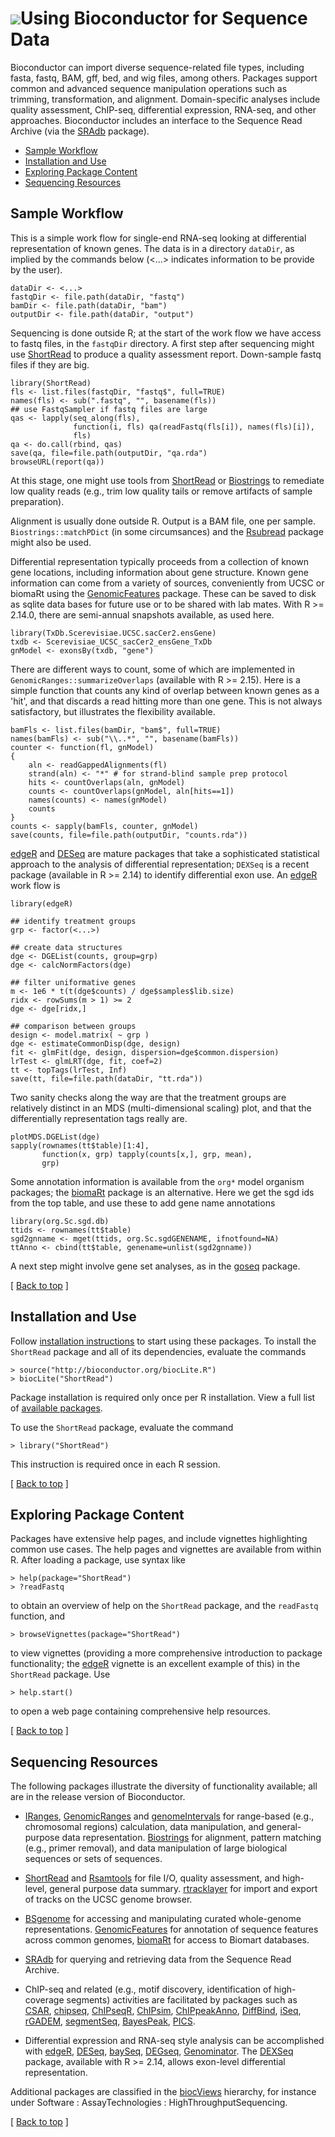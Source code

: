 ![](/images/icons/help.gif)Using Bioconductor for Sequence Data
===============================================================

Bioconductor can import diverse sequence-related file types, including
fasta, fastq, BAM, gff, bed, and wig files, among others. Packages
support common and advanced sequence manipulation operations such as
trimming, transformation, and alignment.  Domain-specific analyses
include quality assessment, ChIP-seq, differential expression,
RNA-seq, and other approaches. Bioconductor includes an interface to
the Sequence Read Archive (via the
[SRAdb](/packages/release/bioc/html/SRAdb.html) package).

* [Sample Workflow](#sample-workflow)  
* [Installation and Use](#install-and-use)
* [Exploring Package Content](#exploring-package-content)
* [Sequencing Resources](#sequencing-resources)

<h2 id="sample-workflow">Sample Workflow</h2>

This is a simple work flow for single-end RNA-seq looking at
differential representation of known genes. The data is in a directory
`dataDir`, as implied by the commands below (<...> indicates
information to be provide by the user).

    dataDir <- <...>
    fastqDir <- file.path(dataDir, "fastq")
    bamDir <- file.path(dataDir, "bam")
    outputDir <- file.path(dataDir, "output")

Sequencing is done outside R; at the start of the work flow we have
access to fastq files, in the `fastqDir` directory.  A first step
after sequencing might use [ShortRead][1] to produce a quality
assessment report. Down-sample fastq files if they are big.

    library(ShortRead)
    fls <- list.files(fastqDir, "fastq$", full=TRUE)
    names(fls) <- sub(".fastq", "", basename(fls))
    ## use FastqSampler if fastq files are large
    qas <- lapply(seq_along(fls),
                  function(i, fls) qa(readFastq(fls[i]), names(fls)[i]),
                  fls)
    qa <- do.call(rbind, qas)
    save(qa, file=file.path(outputDir, "qa.rda")
    browseURL(report(qa))

At this stage, one might use tools from [ShortRead][1] or
[Biostrings][2] to remediate low quality reads (e.g., trim low quality
tails or remove artifacts of sample preparation).

Alignment is usually done outside R. Output is a BAM file, one per
sample. `Biostrings::matchPDict` (in some circumsances) and the
[Rsubread][6] package might also be used.

Differential representation typically proceeds from a collection of
known gene locations, including information about gene
structure. Known gene information can come from a variety of sources,
conveniently from UCSC or biomaRt using the [GenomicFeatures][3]
package. These can be saved to disk as sqlite data bases for future
use or to be shared with lab mates. With R >= 2.14.0, there are
semi-annual snapshots available, as used here.

    library(TxDb.Scerevisiae.UCSC.sacCer2.ensGene)
    txdb <- Scerevisiae_UCSC_sacCer2_ensGene_TxDb
    gnModel <- exonsBy(txdb, "gene")

There are different ways to count, some of which are implemented in
`GenomicRanges::summarizeOverlaps` (available with R >= 2.15). Here is a
simple function that counts any kind of overlap between known genes as
a 'hit', and that discards a read hitting more than one gene. This is
not always satisfactory, but illustrates the flexibility available.

    bamFls <- list.files(bamDir, "bam$", full=TRUE)
    names(bamFls) <- sub("\\..*", "", basename(bamFls))
    counter <- function(fl, gnModel)
    {
        aln <- readGappedAlignments(fl)
        strand(aln) <- "*" # for strand-blind sample prep protocol
        hits <- countOverlaps(aln, gnModel)
        counts <- countOverlaps(gnModel, aln[hits==1])
        names(counts) <- names(gnModel)
        counts
    }
    counts <- sapply(bamFls, counter, gnModel)
    save(counts, file=file.path(outputDir, "counts.rda"))

[edgeR][7] and [DESeq][8] are mature packages that take a
sophisticated statistical approach to the analysis of differential
representation; `DEXSeq` is a recent package (available in R >= 2.14)
to identify differential exon use. An [edgeR][7] work flow is

    library(edgeR)

    ## identify treatment groups
    grp <- factor(<...>)

    ## create data structures
    dge <- DGEList(counts, group=grp)
    dge <- calcNormFactors(dge)

    ## filter uniformative genes
    m <- 1e6 * t(t(dge$counts) / dge$samples$lib.size)
    ridx <- rowSums(m > 1) >= 2
    dge <- dge[ridx,]

    ## comparison between groups
    design <- model.matrix( ~ grp )
    dge <- estimateCommonDisp(dge, design)
    fit <- glmFit(dge, design, dispersion=dge$common.dispersion)
    lrTest <- glmLRT(dge, fit, coef=2)
    tt <- topTags(lrTest, Inf)
    save(tt, file=file.path(dataDir, "tt.rda"))

Two sanity checks along the way are that the treatment groups are
relatively distinct in an MDS (multi-dimensional scaling) plot, and
that the differentially representation tags really are.

    plotMDS.DGEList(dge)
    sapply(rownames(tt$table)[1:4],
           function(x, grp) tapply(counts[x,], grp, mean), 
           grp)

Some annotation information is available from the `org*` model
organism packages; the [biomaRt][13] package is an alternative. Here
we get the sgd ids from the top table, and use these to add gene name
annotations

    library(org.Sc.sgd.db)
    ttids <- rownames(tt$table)
    sgd2gnname <- mget(ttids, org.Sc.sgdGENENAME, ifnotfound=NA)
    ttAnno <- cbind(tt$table, genename=unlist(sgd2gnname))

A next step might involve gene set analyses, as in the [goseq][9]
package.

<p class="back_to_top">[ <a href="#top">Back to top</a> ]</p>

<h2 id="install-and-use">Installation and Use</h2>

Follow [installation instructions](/install/) to start using these
packages.  To install the `ShortRead` package and all of its
dependencies, evaluate the commands

    > source("http://bioconductor.org/biocLite.R")
    > biocLite("ShortRead")

Package installation is required only once per R installation. View a
full list of
[available packages](/packages/release/bioc/).

To use the `ShortRead` package, evaluate the command

    > library("ShortRead")

This instruction is required once in each R session.

<p class="back_to_top">[ <a href="#top">Back to top</a> ]</p>

<h2 id="exploring-package-content">Exploring Package Content</h2>

Packages have extensive help pages, and include vignettes highlighting
common use cases. The help pages and vignettes are available from
within R. After loading a package, use syntax like

    > help(package="ShortRead")
    > ?readFastq

to obtain an overview of help on the `ShortRead` package, and the
`readFastq` function, and

    > browseVignettes(package="ShortRead")

to view vignettes (providing a more comprehensive introduction to
package functionality; the [edgeR][7] vignette is an excellent example
of this) in the `ShortRead` package. Use

    > help.start()

to open a web page containing comprehensive help resources.

<p class="back_to_top">[ <a href="#top">Back to top</a> ]</p>

<h2 id="sequencing-resources">Sequencing Resources</h2>

The following packages illustrate the diversity of functionality
available; all are in the release version of Bioconductor.

* [IRanges][5], [GenomicRanges][4] and
  [genomeIntervals](/packages/release/bioc/html/genomeIntervals.html)
  for range-based (e.g., chromosomal regions) calculation, data
  manipulation, and general-purpose data
  representation. [Biostrings][2] for alignment, pattern matching
  (e.g., primer removal), and data manipulation of large biological
  sequences or sets of sequences.

* [ShortRead][1] and [Rsamtools][10] for file I/O, quality assessment,
  and high-level, general purpose data summary.  [rtracklayer][11] for
  import and export of tracks on the UCSC genome browser.

* [BSgenome][12] for accessing and manipulating curated whole-genome
  representations.  [GenomicFeatures][3] for annotation of sequence
  features across common genomes, [biomaRt][13] for access to Biomart
  databases.

* [SRAdb](/packages/release/bioc/html/SRAdb.html)
  for querying and retrieving data from the Sequence Read Archive.

* ChIP-seq and related (e.g., motif discovery, identification of
  high-coverage segments) activities are facilitated by packages such
  as
  [CSAR](/packages/release/bioc/html/CSAR.html),
  [chipseq](/packages/release/bioc/html/chipseq.html),
  [ChIPseqR](/packages/release/bioc/html/ChIPseqR.html),
  [ChIPsim](/packages/release/bioc/html/ChIPsim.html),
  [ChIPpeakAnno](/packages/release/bioc/html/ChIPpeakAnno.html),
  [DiffBind](/packages/release/bioc/html/DiffBind.html),
  [iSeq](/packages/release/bioc/html/iSeq),
  [rGADEM](/packages/release/bioc/html/rGADEM.html),
  [segmentSeq](/packages/release/bioc/html/segmentSeq.html),
  [BayesPeak](/packages/release/bioc/html/BayesPeak.html),
  [PICS](/packages/release/bioc/html/PICS.html).

* Differential expression and RNA-seq style analysis can be
  accomplished with [edgeR][7], [DESeq][8],
  [baySeq](/packages/release/bioc/html/baySeq.html),
  [DEGseq](/packages/release/bioc/html/DEGseq.html),
  [Genominator](/packages/release/bioc/html/Genominator.html). The
  [DEXSeq][14] package, available with R >= 2.14, allows exon-level
  differential representation.

Additional packages are classified in the [biocViews][15] hierarchy,
for instance under Software : AssayTechnologies :
HighThroughputSequencing.

<p class="back_to_top">[ <a href="#top">Back to top</a> ]</p>

[1]: /packages/release/bioc/html/ShortRead.html
[2]: /packages/release/bioc/html/Biostrings.html
[3]: /packages/release/bioc/html/GenomicFeatures.html
[4]: /packages/release/bioc/html/GenomicRanges.html
[5]: /packages/release/bioc/html/IRanges.html
[6]: /packages/release/bioc/html/Rsubread.html
[7]: /packages/release/bioc/html/edgeR.html
[8]: /packages/release/bioc/html/DESeq.html
[9]: /packages/release/bioc/html/goseq.html
[10]: /packages/release/bioc/html/Rsamtools.html
[11]: /packages/release/bioc/html/rtracklayer.html
[12]: /packages/release/bioc/html/BSgenome.html
[13]: /packages/release/bioc/html/biomaRt.html
[14]: /packages/devel/bioc/html/DEXSeq.html
[15]: /packages/release/BiocViews.html
